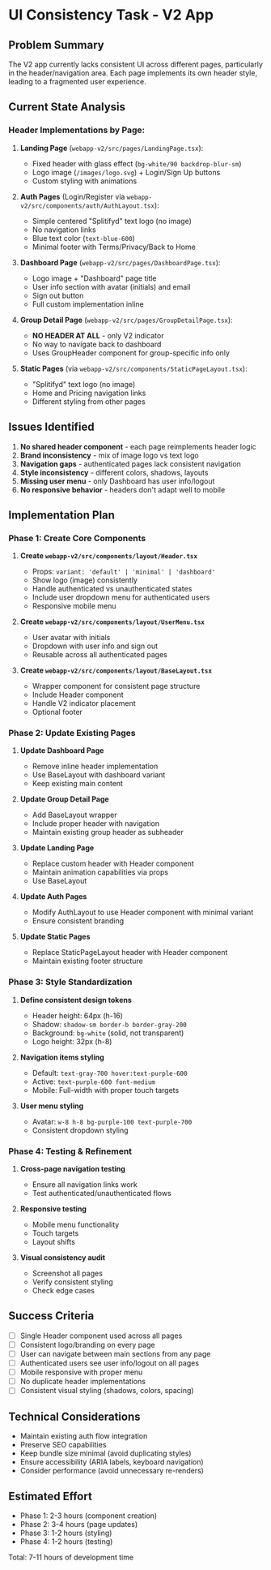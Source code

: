 # UI Consistency Task - V2 App

## Problem Summary

The V2 app currently lacks consistent UI across different pages, particularly in the header/navigation area. Each page implements its own header style, leading to a fragmented user experience.

## Current State Analysis

### Header Implementations by Page:

1. **Landing Page** (`webapp-v2/src/pages/LandingPage.tsx`):
   - Fixed header with glass effect (`bg-white/90 backdrop-blur-sm`)
   - Logo image (`/images/logo.svg`) + Login/Sign Up buttons
   - Custom styling with animations

2. **Auth Pages** (Login/Register via `webapp-v2/src/components/auth/AuthLayout.tsx`):
   - Simple centered "Splitifyd" text logo (no image)
   - No navigation links
   - Blue text color (`text-blue-600`)
   - Minimal footer with Terms/Privacy/Back to Home

3. **Dashboard Page** (`webapp-v2/src/pages/DashboardPage.tsx`):
   - Logo image + "Dashboard" page title
   - User info section with avatar (initials) and email
   - Sign out button
   - Full custom implementation inline

4. **Group Detail Page** (`webapp-v2/src/pages/GroupDetailPage.tsx`):
   - **NO HEADER AT ALL** - only V2 indicator
   - No way to navigate back to dashboard
   - Uses GroupHeader component for group-specific info only

5. **Static Pages** (via `webapp-v2/src/components/StaticPageLayout.tsx`):
   - "Splitifyd" text logo (no image)
   - Home and Pricing navigation links
   - Different styling from other pages

## Issues Identified

1. **No shared header component** - each page reimplements header logic
2. **Brand inconsistency** - mix of image logo vs text logo
3. **Navigation gaps** - authenticated pages lack consistent navigation
4. **Style inconsistency** - different colors, shadows, layouts
5. **Missing user menu** - only Dashboard has user info/logout
6. **No responsive behavior** - headers don't adapt well to mobile

## Implementation Plan

### Phase 1: Create Core Components

1. **Create `webapp-v2/src/components/layout/Header.tsx`**
   - Props: `variant: 'default' | 'minimal' | 'dashboard'`
   - Show logo (image) consistently
   - Handle authenticated vs unauthenticated states
   - Include user dropdown menu for authenticated users
   - Responsive mobile menu

2. **Create `webapp-v2/src/components/layout/UserMenu.tsx`**
   - User avatar with initials
   - Dropdown with user info and sign out
   - Reusable across all authenticated pages

3. **Create `webapp-v2/src/components/layout/BaseLayout.tsx`**
   - Wrapper component for consistent page structure
   - Include Header component
   - Handle V2 indicator placement
   - Optional footer

### Phase 2: Update Existing Pages

1. **Update Dashboard Page**
   - Remove inline header implementation
   - Use BaseLayout with dashboard variant
   - Keep existing main content

2. **Update Group Detail Page**
   - Add BaseLayout wrapper
   - Include proper header with navigation
   - Maintain existing group header as subheader

3. **Update Landing Page**
   - Replace custom header with Header component
   - Maintain animation capabilities via props
   - Use BaseLayout

4. **Update Auth Pages**
   - Modify AuthLayout to use Header component with minimal variant
   - Ensure consistent branding

5. **Update Static Pages**
   - Replace StaticPageLayout header with Header component
   - Maintain existing footer structure

### Phase 3: Style Standardization

1. **Define consistent design tokens**
   - Header height: 64px (h-16)
   - Shadow: `shadow-sm border-b border-gray-200`
   - Background: `bg-white` (solid, not transparent)
   - Logo height: 32px (h-8)

2. **Navigation items styling**
   - Default: `text-gray-700 hover:text-purple-600`
   - Active: `text-purple-600 font-medium`
   - Mobile: Full-width with proper touch targets

3. **User menu styling**
   - Avatar: `w-8 h-8 bg-purple-100 text-purple-700`
   - Consistent dropdown styling

### Phase 4: Testing & Refinement

1. **Cross-page navigation testing**
   - Ensure all navigation links work
   - Test authenticated/unauthenticated flows

2. **Responsive testing**
   - Mobile menu functionality
   - Touch targets
   - Layout shifts

3. **Visual consistency audit**
   - Screenshot all pages
   - Verify consistent styling
   - Check edge cases

## Success Criteria

- [ ] Single Header component used across all pages
- [ ] Consistent logo/branding on every page
- [ ] User can navigate between main sections from any page
- [ ] Authenticated users see user info/logout on all pages
- [ ] Mobile responsive with proper menu
- [ ] No duplicate header implementations
- [ ] Consistent visual styling (shadows, colors, spacing)

## Technical Considerations

- Maintain existing auth flow integration
- Preserve SEO capabilities
- Keep bundle size minimal (avoid duplicating styles)
- Ensure accessibility (ARIA labels, keyboard navigation)
- Consider performance (avoid unnecessary re-renders)

## Estimated Effort

- Phase 1: 2-3 hours (component creation)
- Phase 2: 3-4 hours (page updates)
- Phase 3: 1-2 hours (styling)
- Phase 4: 1-2 hours (testing)

Total: 7-11 hours of development time
